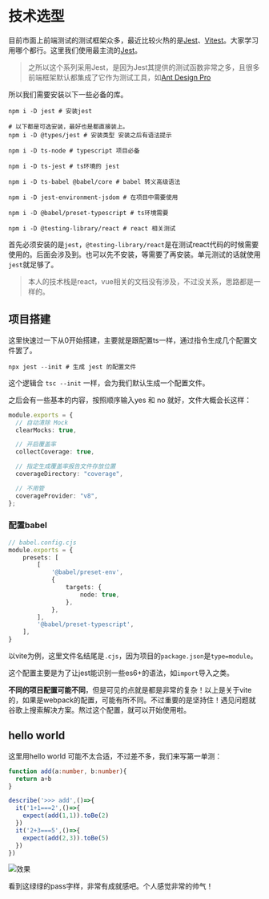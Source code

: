 # 技术选型

目前市面上前端测试的测试框架众多，最近比较火热的是[Jest](https://jestjs.io/)、[Vitest](https://vitest.dev/)。大家学习用哪个都行。这里我们使用最主流的[Jest](https://jestjs.io/)。

> 之所以这个系列采用Jest，是因为Jest其提供的测试函数非常之多，且很多前端框架默认都集成了它作为测试工具，如[Ant Design Pro](https://pro.ant.design/zh-CN/)

所以我们需要安装以下一些必备的库。

```
npm i -D jest # 安装jest

# 以下都是可选安装，最好也是都直接装上。
npm i -D @types/jest # 安装类型 安装之后有语法提示

npm i -D ts-node # typescript 项目必备

npm i -D ts-jest # ts环境的 jest

npm i -D ts-babel @babel/core # babel 转义高级语法

npm i -D jest-environment-jsdom # 在项目中需要使用

npm i -D @babel/preset-typescript # ts环境需要

npm i -D @testing-library/react # react 相关测试
```

首先必须安装的是`jest`，`@testing-library/react`是在测试react代码的时候需要使用的。后面会涉及到。也可以先不安装，等需要了再安装。单元测试的话就使用`jest`就足够了。

> 本人的技术栈是react，vue相关的文档没有涉及，不过没关系，思路都是一样的。

## 项目搭建

这里快速过一下从0开始搭建，主要就是跟配置ts一样，通过指令生成几个配置文件罢了。

```
npx jest --init # 生成 jest 的配置文件
```

这个逻辑合 `tsc --init` 一样，会为我们默认生成一个配置文件。

之后会有一些基本的内容，按照顺序输入yes 和 no 就好，文件大概会长这样：

```ts
module.exports = {
  // 自动清除 Mock
  clearMocks: true,

  // 开启覆盖率
  collectCoverage: true,

  // 指定生成覆盖率报告文件存放位置
  coverageDirectory: "coverage",

  // 不用管
  coverageProvider: "v8",
};
```

### 配置babel

```ts
// babel.config.cjs  
module.exports = {
	presets: [
		[
			'@babel/preset-env',
			{
				targets: {
					node: true,
				},
			},
		],
		'@babel/preset-typescript',
	],
}
```

以vite为例，这里文件名结尾是`.cjs`，因为项目的`package.json`是`type=module`。

这个配置主要是为了让jest能识别一些es6+的语法，如`import`导入之类。

**不同的项目配置可能不同**，但是可见的点就是都是非常的复杂！以上是关于vite的，如果是webpack的配置，可能有所不同。不过重要的是坚持住！遇见问题就谷歌上搜索解决方案。熬过这个配置，就可以开始使用啦。

## hello world

这里用hello world 可能不太合适，不过差不多，我们来写第一单测：

```ts
function add(a:number, b:number){
  return a+b
}

describe('>>> add',()=>{
  it('1+1===2',()=>{
    expect(add(1,1)).toBe(2)
  })
  it('2+3===5',()=>{
    expect(add(2,3)).toBe(5)
  })
})
```

![效果](https://image.jimmyxuexue.top/img/202307181754973.png)

看到这绿绿的pass字样，非常有成就感吧。个人感觉非常的帅气！
